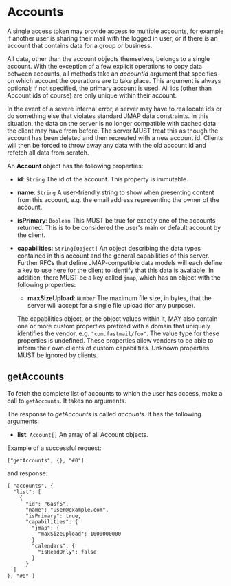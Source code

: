 # Accounts

A single access token may provide access to multiple accounts, for example if another user is sharing their mail with the logged in user, or if there is an account that contains data for a group or business.

All data, other than the account objects themselves, belongs to a single account. With the exception of a few explicit operations to copy data between accounts, all methods take an *accountId* argument that specifies on which account the operations are to take place. This argument is always optional; if not specified, the primary account is used. All ids (other than Account ids of course) are only unique within their account.

In the event of a severe internal error, a server may have to reallocate ids or do something else that violates standard JMAP data constraints. In this situation, the data on the server is no longer compatible with cached data the client may have from before. The server MUST treat this as though the account has been deleted and then recreated with a new account id. Clients will then be forced to throw away any data with the old account id and refetch all data from scratch.

An **Account** object has the following properties:

- **id**: `String`
  The id of the account. This property is immutable.
- **name**: `String`
  A user-friendly string to show when presenting content from this account, e.g. the email address representing the owner of the account.
- **isPrimary**: `Boolean`
  This MUST be true for exactly one of the accounts returned. This is to be considered the user's main or default account by the client.
- **capabilities**: `String[Object]`
  An object describing the data types contained in this account and the general capabilities of this server. Further RFCs that define JMAP-compatible data models will each define a key to use here for the client to identify that this data is available. In addition, there MUST be a key called `jmap`, which has an object with the following properties:

  - **maxSizeUpload**: `Number`
    The maximum file size, in bytes, that the server will accept for a single file upload (for any purpose).

  The capabilities object, or the object values within it, MAY also contain one or more custom properties prefixed with a domain that uniquely identifies the vendor, e.g. `"com.fastmail/foo"`. The value type for these properties is undefined. These properties allow vendors to be able to inform their own clients of custom capabilities. Unknown properties MUST be ignored by clients.

## getAccounts

To fetch the complete list of accounts to which the user has access, make a call to `getAccounts`. It takes no arguments.

The response to *getAccounts* is called *accounts*. It has the following arguments:

- **list**: `Account[]`
  An array of all Account objects.

Example of a successful request:

    ["getAccounts", {}, "#0"]

and response:

    [ "accounts", {
      "list": [
        {
          "id": "6asf5",
          "name": "user@example.com",
          "isPrimary": true,
          "capabilities": {
            "jmap": {
              "maxSizeUpload": 1000000000
            }
            "calendars": {
              "isReadOnly": false
            }
          }
      ]
    }, "#0" ]
